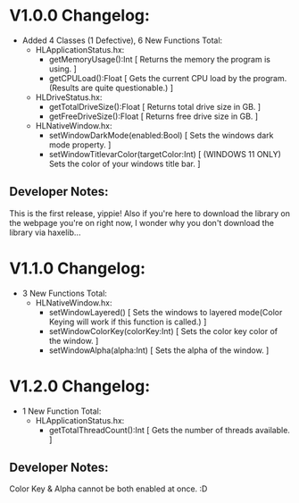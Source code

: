 # V1.0.0 Changelog:

- Added 4 Classes (1 Defective), 6 New Functions Total:
  - HLApplicationStatus.hx:
    - getMemoryUsage():Int [ Returns the memory the program is using. ]
    - getCPULoad():Float [ Gets the current CPU load by the program. (Results are quite questionable.) ]
  - HLDriveStatus.hx:
    - getTotalDriveSize():Float [ Returns total drive size in GB. ]
    - getFreeDriveSize():Float [ Returns free drive size in GB. ]
  - HLNativeWindow.hx:
    - setWindowDarkMode(enabled:Bool) [ Sets the windows dark mode property. ]
    - setWindowTitlevarColor(targetColor:Int) [ (WINDOWS 11 ONLY) Sets the color of your windows title bar. ]

## Developer Notes:
This is the first release, yippie! Also if you're here to download the library on the webpage you're on right now, I wonder why you don't download the library via haxelib...


# V1.1.0 Changelog:

- 3 New Functions Total:
  - HLNativeWindow.hx:
    - setWindowLayered() [ Sets the windows to layered mode(Color Keying will work if this function is called.) ]
    - setWindowColorKey(colorKey:Int) [ Sets the color key color of the window. ]
    - setWindowAlpha(alpha:Int) [ Sets the alpha of the window. ]


# V1.2.0 Changelog:

- 1 New Function Total:
  - HLApplicationStatus.hx:
    - getTotalThreadCount():Int [ Gets the number of threads available. ]

## Developer Notes:
Color Key & Alpha cannot be both enabled at once. :D